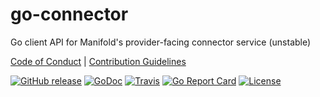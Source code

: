 # go-connector

Go client API for Manifold&#39;s provider-facing connector service (unstable)

[Code of Conduct](./.github/CONDUCT.md) |
[Contribution Guidelines](./.github/CONTRIBUTING.md)

[![GitHub release](https://img.shields.io/github/tag/manifoldco/go-connector.svg?label=latest)](https://github.com/manifoldco/go-connector/releases)
[![GoDoc](https://img.shields.io/badge/godoc-reference-blue.svg)](https://godoc.org/github.com/manifoldco/go-connector)
[![Travis](https://img.shields.io/travis/manifoldco/go-connector/master.svg)](https://travis-ci.org/manifoldco/go-connector)
[![Go Report Card](https://goreportcard.com/badge/github.com/manifoldco/go-connector)](https://goreportcard.com/report/github.com/manifoldco/go-connector)
[![License](https://img.shields.io/badge/license-BSD-blue.svg)](./LICENSE.md)
